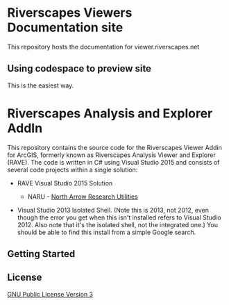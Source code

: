 # Riverscapes Viewers Documentation site 

This repository hosts the documentation for viewer.riverscapes.net

## Using codespace to preview site

This is the easiest way. 

# Riverscapes Analysis and Explorer AddIn

This repository contains the source code for the Riverscapes Viewer Addin for ArcGIS, formerly known as Riverscapes Analysis Viewer and Explorer (RAVE). The code is written in C# using Visual Studio 2015 and consists of several code projects within a single solution:

* RAVE Visual Studio 2015 Solution
    * NARU - [North Arrow Research Utilities](https://github.com/NorthArrowResearch/naru)

* Visual Studio 2013 Isolated Shell. (Note this is 2013, not 2012, even though the error you get when this isn't installed refers to Visual Studio 2012. Also note that it's the isolated shell, not the integrated one.) You should be able to find this install from a simple Google search.

## Getting Started

## License

[GNU Public License Version 3](https://raw.githubusercontent.com/Riverscapes/RaveAddIn/master/LICENSE)